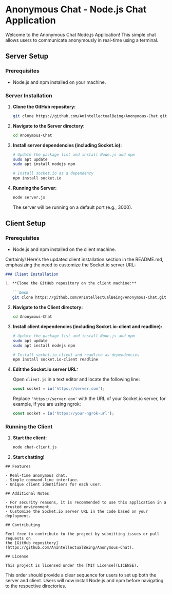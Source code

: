 
# Anonymous Chat - Node.js Chat Application

Welcome to the Anonymous Chat Node.js Application! This simple chat allows users to communicate
anonymously in real-time using a terminal.

## Server Setup

### Prerequisites

- Node.js and npm installed on your machine.

### Server Installation

1. **Clone the GitHub repository:**

   ```bash
   git clone https://github.com/AnIntellectualBeing/Anonymous-Chat.git
   ```

2. **Navigate to the Server directory:**

   ```bash
   cd Anonymous-Chat
   ```

3. **Install server dependencies (including Socket.io):**

   ```bash
   # Update the package list and install Node.js and npm
   sudo apt update
   sudo apt install nodejs npm

   # Install socket.io as a dependency
   npm install socket.io
   ```

4. **Running the Server:**

   ```bash
   node server.js
   ```

   The server will be running on a default port (e.g., 3000).

## Client Setup

### Prerequisites

- Node.js and npm installed on the client machine.

Certainly! Here's the updated client installation section in the README.md, emphasizing the need to customize the Socket.io server URL:

```markdown
### Client Installation

1. **Clone the GitHub repository on the client machine:**

   ```bash
   git clone https://github.com/AnIntellectualBeing/Anonymous-Chat.git
   ```

2. **Navigate to the Client directory:**

   ```bash
   cd Anonymous-Chat
   ```

3. **Install client dependencies (including Socket.io-client and readline):**

   ```bash
   # Update the package list and install Node.js and npm
   sudo apt update
   sudo apt install nodejs npm

   # Install socket.io-client and readline as dependencies
   npm install socket.io-client readline
   ```

4. **Edit the Socket.io server URL:**

   Open `client.js` in a text editor and locate the following line:

   ```javascript
   const socket = io('https://server.com');
   ```

   Replace `'https://server.com'` with the URL of your Socket.io server,
    for example, if you are using ngrok:

   ```javascript
   const socket = io('https://your-ngrok-url');
   ```

### Running the Client

1. **Start the client:**

   ```bash
   node chat-client.js
   ```

2. **Start chatting!**
```
## Features

- Real-time anonymous chat.
- Simple command-line interface.
- Unique client identifiers for each user.

## Additional Notes

- For security reasons, it is recommended to use this application in a trusted environment.
- Customize the Socket.io server URL in the code based on your deployment.

## Contributing

Feel free to contribute to the project by submitting issues or pull requests on 
the [GitHub repository](https://github.com/AnIntellectualBeing/Anonymous-Chat).

## License

This project is licensed under the [MIT License](LICENSE).
```

This order should provide a clear sequence for users to set up both the server
and client. Users will now install Node.js and npm before navigating to the
respective directories.
